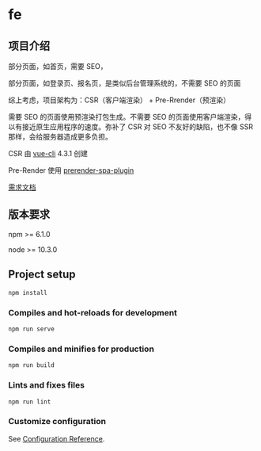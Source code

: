 # fe

## 项目介绍

部分页面，如首页，需要 SEO，

部分页面，如登录页、报名页，是类似后台管理系统的，不需要 SEO 的页面

综上考虑，项目架构为：CSR（客户端渲染） + Pre-Rrender（预渲染）

需要 SEO 的页面使用预渲染打包生成。不需要 SEO 的页面使用客户端渲染，得以有接近原生应用程序的速度。弥补了 CSR 对 SEO 不友好的缺陷，也不像 SSR 那样，会给服务器造成更多负担。

CSR 由 [vue-cli](https://cli.vuejs.org/) 4.3.1 创建

Pre-Render 使用 [prerender-spa-plugin](https://github.com/chrisvfritz/prerender-spa-plugin)

[需求文档](http://wiki.iyunxiao.com/pages/viewpage.action?pageId=389061245)

## 版本要求

npm >= 6.1.0

node >= 10.3.0


## Project setup
```
npm install
```

### Compiles and hot-reloads for development
```
npm run serve
```

### Compiles and minifies for production
```
npm run build
```

### Lints and fixes files
```
npm run lint
```

### Customize configuration
See [Configuration Reference](https://cli.vuejs.org/config/).
